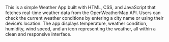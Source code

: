 This is a simple Weather App built with HTML, CSS, and JavaScript that fetches real-time weather data from the OpenWeatherMap API. Users can check the current weather conditions by entering a city name or using their device’s location. The app displays temperature, weather condition, humidity, wind speed, and an icon representing the weather, all within a clean and responsive interface.
